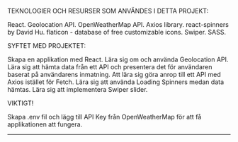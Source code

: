 TEKNOLOGIER OCH RESURSER SOM ANVÄNDES I DETTA PROJEKT:

React.
Geolocation API.
OpenWeatherMap API.
Axios library.
react-spinners by David Hu.
flaticon - database of free customizable icons.
Swiper.
SASS.

SYFTET MED PROJEKTET:

Skapa en applikation med React.
Lära sig om och använda Geolocation API.
Lära sig att hämta data från ett API och presentera det för användaren baserat på användarens inmatning.
Att lära sig göra anrop till ett API med Axios istället för Fetch.
Lära sig att använda Loading Spinners medan data hämtas.
Lära sig att implementera Swiper slider.

VIKTIGT!

Skapa .env fil och lägg till API Key från OpenWeatherMap för att få applikationen att fungera.

---
